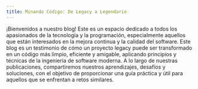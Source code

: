 ```yaml
---
title: Minando Código: De Legacy a Legendario
---
```


¡Bienvenidos a nuestro blog! Este es un espacio dedicado a todos los apasionados de la tecnología y la programación, especialmente aquellos que están interesados en la mejora continua y la calidad del software.
Este blog es un testimonio de cómo un proyecto legacy puede ser transformado en un código más limpio, eficiente y amigable, aplicando principios y técnicas de la ingeniería de software moderna. A lo largo de nuestras publicaciones, compartiremos nuestros aprendizajes, desafíos y soluciones, con el objetivo de proporcionar una guía práctica y útil para aquellos que se enfrentan a retos similares.

